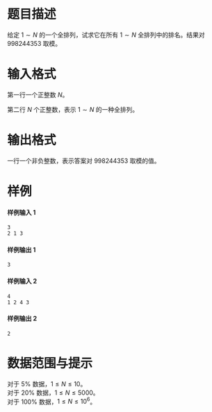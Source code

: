 
# 题目描述

给定 $1\sim N$ 的一个全排列，试求它在所有 $1\sim N$ 全排列中的排名。结果对 $998244353$ 取模。

# 输入格式

第一行一个正整数 $N$。

第二行 $N$ 个正整数，表示 $1\sim N$ 的一种全排列。

# 输出格式

一行一个非负整数，表示答案对 $998244353$ 取模的值。

# 样例

#### 样例输入 1
```plain
3
2 1 3
```

#### 样例输出 1
```plain
3
```

#### 样例输入 2
```plain
4
1 2 4 3
```

#### 样例输出 2
```plain
2
```

# 数据范围与提示

对于 $5\%$ 数据，$1\le N\le 10$。  
对于 $20\%$ 数据，$1\le N\le 5000$。  
对于 $100\%$ 数据，$1\le N\le 10^6$。

